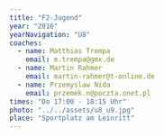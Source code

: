 ```yaml
---
title: "F2-Jugend"
year: "2016"
yearNavigation: "U8"
coaches:
  - name: Matthias Trempa
    email: m.trempa@gmx.de
  - name: Martin Rahmer
    email: martin-rahmer@t-online.de
  - name: Przemyslaw Nida
    email: przemek.n@poczta.onet.pl
times: "Do 17:00 - 18:15 Uhr"
photo: "../../assets/u8_u9.jpg"
place: "Sportplatz am Leinritt"
---
```

